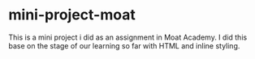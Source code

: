 # mini-project-moat
This is a mini project i did as an assignment in Moat Academy.
I did this base on the stage of our learning so far with HTML and inline styling.
